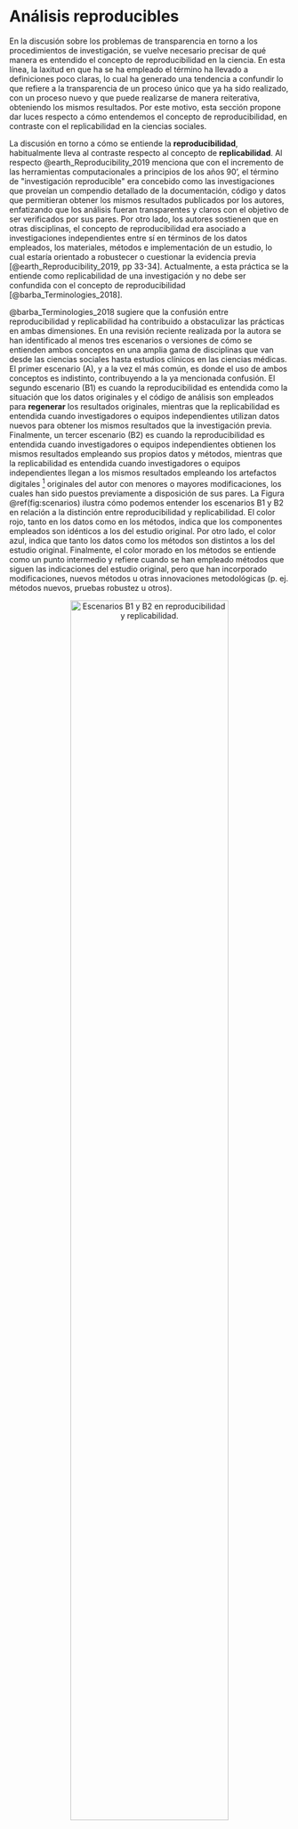 # Análisis reproducibles

En la discusión sobre los problemas de transparencia en torno a los procedimientos de investigación, se vuelve necesario precisar de qué manera es entendido el concepto de reproducibilidad en la ciencia. En esta línea, la laxitud en que ha se ha empleado el término ha llevado a definiciones poco claras, lo cual ha generado una tendencia a confundir lo que refiere a la transparencia de un proceso único que ya ha sido realizado, con un proceso nuevo y que puede realizarse de manera reiterativa, obteniendo los mismos resultados. Por este motivo, esta sección propone dar luces respecto a cómo entendemos el concepto de reproducibilidad, en contraste con el replicabilidad en la ciencias sociales.

La discusión en torno a cómo se entiende la **reproducibilidad**, habitualmente lleva al contraste respecto al concepto de **replicabilidad**. Al respecto  @earth_Reproducibility_2019 menciona que con el incremento de las herramientas computacionales a principios de los años 90’, el término de "investigación reproducible" era concebido como las investigaciones que proveían un compendio detallado de la documentación, código y datos que permitieran obtener los mismos resultados publicados por los autores, enfatizando que los análisis fueran transparentes y claros con el objetivo de ser verificados por sus pares. Por otro lado, los autores sostienen que en otras disciplinas, el concepto de reproducibilidad era asociado a investigaciones independientes entre sí en términos de los datos empleados, los materiales, métodos e implementación de un estudio, lo cual estaría orientado a robustecer o cuestionar la evidencia previa [@earth_Reproducibility_2019, pp 33-34]. Actualmente, a esta práctica se la entiende como replicabilidad de una investigación y no debe ser confundida con el concepto de reproducibilidad [@barba_Terminologies_2018].

@barba_Terminologies_2018 sugiere que la confusión entre reproducibilidad y replicabilidad ha contribuido a obstaculizar las prácticas en ambas dimensiones. En una revisión reciente realizada por la autora se han identificado al menos tres escenarios o versiones de cómo se entienden ambos conceptos en una amplia gama de disciplinas que van desde las ciencias sociales hasta estudios clínicos en las ciencias médicas. El primer escenario (A), y a la vez el más común, es donde el uso de ambos conceptos es indistinto, contribuyendo a la ya mencionada confusión. El segundo escenario (B1) es cuando la reproducibilidad es entendida como la situación que los datos originales y el código de análisis son empleados para **regenerar** los resultados originales, mientras que la replicabilidad es entendida cuando investigadores o equipos independientes utilizan datos nuevos para obtener los mismos resultados que la investigación previa. Finalmente, un tercer escenario (B2) es cuando la reproducibilidad es entendida cuando investigadores o equipos independientes obtienen los mismos resultados empleando sus propios datos y métodos, mientras que la replicabilidad es entendida cuando investigadores o equipos independientes llegan a los mismos resultados empleando los artefactos digitales [^1] originales del autor con menores o mayores modificaciones, los cuales han sido puestos previamente a disposición de sus pares. La Figura \@ref(fig:scenarios) ilustra cómo podemos entender los escenarios B1 y B2 en relación a la distinción entre reproducibilidad y replicabilidad.  El color rojo, tanto en los datos como en los métodos, indica que los componentes empleados son idénticos a los del estudio original. Por otro lado, el color azul, indica que tanto los datos como los métodos son distintos a los del estudio original. Finalmente, el color morado en los métodos se entiende como un punto intermedio y refiere cuando se han empleado métodos que siguen las indicaciones del estudio original, pero que han incorporado modificaciones, nuevos métodos u otras innovaciones metodológicas (p. ej. métodos nuevos, pruebas robustez u otros).


[^1]: @barba_Terminologies_2018 lo define como un compendio que detallar la estrategia de medición, diseño del estudio o código de análisis originales de un autor

<div class="figure" style="text-align: center">
<img src="images/reproducibility.png" alt="Escenarios B1 y B2 en reproducibilidad y replicabilidad." width="75%" />
<p class="caption">(\#fig:scenarios)Escenarios B1 y B2 en reproducibilidad y replicabilidad.</p>
</div>
En las ciencias sociales, el debate en torno a la investigación reproducible y la replicabilidad no ha estado ausente. Como fue reseñado en el capítulo de transparencia, existen casos icónicos en torno a prácticas cuestionables de investigación que han afectado la confianza en la investigación científica, lo cual ha contribuido a incrementar los esfuerzos por una ciencia social abierta y reproducible [@breznau_does_2021; @nosek_Promoting_2015]. En los tres escenarios descritos por @barba_Terminologies_2018, las ciencias sociales han experimentado de manera diversa el ajuste hacia una cultura de mayor apertura y precisión en torno a los problemas de la crisis de reproducibilidad, principalmente a través del estudio sistemático de dicha problemática, dentro de lo cual la psicología ha sido un pionera en proveer evidencia para este debate [e.g. @opensciencecollaboration_Estimating_2015; @gilbert_Comment_2016]. Al respecto @bishop_Rein_2019 sostiene que una de las principales amenazas para el progreso de la ciencia en general ha sido a la falta de reproducibilidad de los resultados (_irreproducibility_),  lo cual ha afectado principalmente la robustez y credibilidad de la evidencia reportada por las investigaciones, problema que también ha sido identificado en las ciencias sociales, principalmente por la falta de precisión en los procedimientos y las barreras de acceso a materiales clave del proceso de análisis [@freese_Replication_2017].

Entonces, retomando la distinción clave entre lo que entendemos por **reproducibilidad** y **replicabilidad**, en su revisión, @barba_Terminologies_2018 sugiere que una manera de entender y distinguir ambos conceptos de manera minimalista puede descansar en el carácter de los _datos_ y los _métodos_.  Al respecto @nosek_Promoting_2015 sostiene que en lo que refiere a estas dos dimensiones, los niveles en que una publicación los incorpora es gradual y puede entenderse como un continuo o espectro [@peng_Reproducible_2011], y por tanto, el nivel en que se cumplen con determinados criterios nos permite definir el carácter de una investigación en términos de su reproducibilidad. Por ejemplo, la Figura N° \@ref(fig:espectro) nos muestra cómo podemos caracterizar una investigación publicada en torno al acceso y vinculación entre código y datos. Por un lado, se observa que en el polo donde únicamente disponemos de la publicación, se entiende como la ausencia de reproducibilidad. Por otro lado, en la medida que incrementa el acceso a los materiales, y se explicita el enlace entre ellos, se puede caracterizar a una publicación como reproducible. [^2]

[^2]: En la figura original, @peng_Reproducible_2011 muestra el polo derecho como el mejor escenario y lo clasifica como *Full replication*, sugiriendo que el mejor estándar para poner a prueba los hallazgos de una investigación científica es la replicación, pero en la ausencia de dicha posibilidad la reproducibilidad de los resultados debiese ser un estándar mínimo

<div class="figure" style="text-align: center">
<img src="images/repro-spectrum.png" alt="Espectro de Reproducibilidad. Traducción propia en base a @peng_Reproducible_2011 " width="75%" />
<p class="caption">(\#fig:espectro)Espectro de Reproducibilidad. Traducción propia en base a @peng_Reproducible_2011 </p>
</div>
Como sugiere @nosek_Promoting_2015, el problema de la ausencia o falta de reproducibilidad debe ser abordado a través de un cambio en las prácticas de investigación, para lo cual se requiere, por un lado, de una disposición por parte de la comunidad científica, es decir a que se le atribuya un _sentido_ positivo a estas prácticas. Sin embargo, @peng_Reproducible_2011 sostiene que una de las principales barreras para promover estas prácticas ha sido la falta de mecanismos que faciliten la distribución de la investigación reproducible, como también la poca claridad respecto de los estándares asociados a ello. Siguiendo esta autocrítica de algunos sectores dentro de la comunidad científica, dentro de los últimos años han surgido iniciativas, por ejemplo, como el Open Science Framework, al alero del [Center for Open Science](https://www.cos.io/), desde donde se busca contribuir con herramientas para el entrenamiento y educación de la comunidad científica en general, como también proveer de una infraestructura tecnológica que facilite la transición cultural hacia una ciencia abierta, transparente y reproducible [@nosek_Promoting_2015]. Por este motivo, proponemos revisar tres iniciativas internacionales que han puesto sus esfuerzos en la promoción de estos principios, con particular atención en la reproducibilidad de la investigación científica, y en particular de las ciencias sociales empíricas cuantitativas. Dentro de estas iniciativas encontraremos esfuerzos orientados a la educación y entrenamiento, herramientas tecnológicas y fortalecimiento de redes de colaboración.

## ¿Qué se ha hecho?

### Berkeley Initiative for Transparency in the Social Sciences

<img src="images/BITSS_logo_horizontal.png" width="75%" style="display: block; margin: auto;" />

#### Objetivos y visión {-}

Esta iniciativa busca promover la credibilidad en la evidencia generada por las ciencias sociales a través de mecanismos de avanzada para la transparencia, reproducibilidad y prácticas éticas en la investigación social empírica. Desde esta premisa, ha desarrollado y puesto a disposición de la comunidad científica una serie de herramientas en colaboración con estudiantes, investigadores, entidades académicas y fundaciones de la sociedad civil al alero de tres principios orientadores.

Generar evidencia en torno a problemas y soluciones a través de los investigadores y la comunidad de BITSS quienes han liderado investigaciones meta-analíticas con atención en las ciencias sociales.
Incrementar el acceso a la enseñanza de la ciencia abierta, a través del fortalecimiento de prácticas para reconocer y conducir investigación social transparente y reproducible a través del entrenamiento de investigadores jóvenes, acceso a materiales, apoyo financiero y la consolidación de una red de colaboración.
Fortalecer el ecosistema científico, estableciendo condiciones para investigadores e instituciones para contribuir a un cambio efectivo y equitativo en las normas que permitan una consolidación de una política interna orientada a la ciencia abierta y al desarrollo de protocolos en esta dirección.

Como se ha señalado, esta iniciativa se orienta bajo estos tres ámbitos o principios. Desde sus inicios, se han desarrollado una serie de componentes que buscan promover y dar soluciones a los problemas de transparencia y reproducibilidad en las ciencias sociales. En particular, nos interesa destacar algunas de las contribuciones en este ámbito que serán presentadas a continuación las cuales se pueden resumir en Evidencia, Educación y Recursos.

#### Contribución {-}

En el ámbito de Evidencia, desde BITSS se ha realizado un esfuerzo por producir y sistematizar evidencia centralizadamente. En este contexto existe la [Research Library](https://www.bitss.org/research-library/), una base de datos de publicaciones científicas que engloba una serie de investigaciones meta-analíticas en el ámbito de las ciencias sociales, contribuyendo con un cuerpo de evidencia sistemática en torno a los problemas y soluciones sobre transparencia y reproducibilidad en las ciencias sociales sin precedentes. En este apartado, tanto los colaboradores como investigadores de BITSS ponen a disposición de la comunidad científica las investigaciones que han sido financiadas a través de las Social Science Meta-Analysis and Research Transparency ([SSMART](https://www.bitss.org/ssmart-grants/)) grants, las cuales constituyen fondos orientados a contribuir a la investigación empírica en torno a la transparencia y reproducibilidad en disciplinas como la economía, ciencia política, psicología y ciencias sociales afines.

Desde la Educación y Entrenamiento podemos identificar la articulación de una serie de _Training activities_ desarrolladas por BITSS. Dentro de los objetivos de estas actividades podemos encontrar dos aspectos que se buscan abordar desde esta dimensión. Por un lado se encuentra el promover una visión crítica de los investigadores en las ciencias sociales, esto considera un entendimiento de los principales problemas asociados a la investigación social de calidad al alero de los principios de la ciencia abierta, dentro de lo cual podemos encontrar los sesgos y prácticas referidas a las presiones por publicar, prácticas cuestionables de investigación, reproducibilidad y privacidad de datos. Por otro lado, se han propuesto promover el manejo de técnicas de investigación para la transparencia y reproducibilidad, principalmente a través de actividades de entrenamiento con un foco en el aprendizaje e implementación de herramientas y métodos. En esta línea destacan dos contribuciones que se fundamentan en estos principios, las cuales serán descritas a continuación.

**Research Transparency and Reproducibility Training**

Una de las contribuciones señaladas es el Research Transparency and Reproducibility Training (RT2), el cual constituye uno de los principales eventos académicos realizados anualmente por BITSS, teniendo por objetivo el poner a disposición de estudiantes e investigadores una mirada general de las herramientas y prácticas actuales para la transparencia y la reproducibilidad en la investigación empírica en ciencias sociales. Los contenidos de RT2 abordan una serie de tópicos de manera transversal que pueden ilustrados en seis puntos:

* **Amenazas** para la credibilidad en la ciencia y la reproducibilidad, junto con su relación con el _ethos_ científico: Conducta y valores en la ciencia.
* **Mejoras** en las especificaciones de los diseños de investigación: pre-registros y plan de pre-analysis en investigación con datos experimentales y observacionales.
* **Ética e investigación abierta**: estándares éticos para la ciencia abierta, manejo de datos y autoría de fuentes de información abiertas (citación).
* **Herramientas y métodos** para la investigación reproducible y colaboración: control de versiones y reportes dinámicos.
* **Sistematización de evidencia**, reproducibilidad e interpretación: métodos para investigación meta-analítica y revisiones sistemáticas, transparencia y reproducibilidad usando datos administrativos; y  replicabilidad en la investigación.
* **Software** para la Ciencia Abierta e innovaciones metodológicas.

**MOOC: Transparent and Open Social Science Research**

Otra de las contribuciones es el Transparent and Open Social Science Research corresponde a un curso gratuito online de cinco semanas el cual aborda los fundamentos conceptuales y las principales herramientas para promover una ciencia social abierta y transparente. La Tabla \@ref(tab:mooc) muestra el contenido de las sesiones, las cuales se basan en un curso de nivel de grado dictado por el director de BITSS Ted Miguel en la Universidad de California Berkeley.

| Semana | Contenido                                                                                                                                     |
|--------|-----------------------------------------------------------------------------------------------------------------------------------------------|
| 1      | [Introducción a la transparencia y reproducibilidad de la investigación](http://bitss.org/week-1/)                                            |
| 2      | [Sesgo de publicación](http://www.bitss.org/week-2-publication-bias/)                                                                         |
| 3      | [Pre-registro, Plan de Pre-Análisis; y Meta-análisis](http://www.bitss.org/week-3-pre-registration-pre-analysis-plans-and-meta-analysis/)     |
| 4      | [Replicación y Datos Abiertos](http://www.bitss.org/week-4-replication-and-open-data/)                                                        |
| 5      | [Visualización de Datos transparente y Viendo hacia adelante](http://www.bitss.org/week-5-transparent-data-visualization-and-looking-forward) |
Table: (\#tab:mooc) Cursos por semana en el MOOC de BITSS

Una de las principales características de este curso introductorio es la sistematización de aspectos claves para la ciencia abierta con un foco particular en las ciencias sociales. Adicionalmente, tiene el objetivo de introducir conceptualmente a los problemas que se han visto presentes en las ciencias y busca dar respuestas prácticas a través de herramientas y métodos concretos para solucionarlo. Finalmente, constituye un esfuerzo breve y preciso, dado que las sesiones semanales poseen una duración promedio de unos treinta minutos y se encuentran dosificadas en videos de corta duración subtitulados.

En el ámbito de los Recursos que provee BITTS, podemos encontrar librería de recursos o simplemente la [_Resource Library_](https://www.bitss.org/resource-library/ ), la cual incluye una multiplicidad de recursos de aprendizaje digitales en torno a la transparencia y reproducibilidad, ordenados según (i) Tópico, (ii) Tipo y (iii) Disciplina de las ciencias sociales. La Figura \@ref(fig:resources) muestra cómo se visualizan los tópicos disponibles en la librería, lo cual puede ser ordenado según tipo y disciplina.


<div class="figure" style="text-align: center">
<img src="images/resource-library.PNG" alt="Librería de Recursos de BITSS" width="75%" />
<p class="caption">(\#fig:resources)Librería de Recursos de BITSS</p>
</div>

### Proyecto TIER (Teaching Integrity in Empirical Research)

<img src="images/tier-logo.jpg" width="75%" style="display: block; margin: auto;" />

#### Objetivos y visión {-}

El proyecto TIER es una iniciativa respaldada por la [Fundación Alfred Sloan](https://sloan.org/) que se propone contribuir a un cambio en las normas y conducta profesionales en torno a la transparencia y reproducibilidad en la investigación empírica en las ciencias sociales.

Uno de los principios orientadores de sus actividades es el proveer formación en herramientas para la documentación oportuna de procedimientos que involucren datos estadísticos a través de rutinas y referencias que garanticen la **reproducibilidad** de estos. La idea subyacente que motiva estas acciones es que los autores puedan concebir la documentación como un componente esencial de la **comunicación** de sus resultados con sus pares, como también el público no especializado, de modo tal que estas medidas contribuyan a incrementar la confianza y credibilidad en la evidencia científica. En esta línea, su declaración de principios sostiene que su objetivo se puede considerar como logrado cuando:

> (...) no proporcionar documentación de replicación para un estudio empírico se considere tan **aberrante** como escribir un artículo teórico que no contenga pruebas de las proposiciones, un artículo experimental que no describa las condiciones de tratamiento o un artículo de revisión de leyes que no cite los estatutos legales o las decisiones judiciales. (traducción propia)

#### Contribución {-}

Es necesario tener presente que uno de los principales campos de acción del proyecto TIER es la **Educación** y **Entrenamiento**, hacia cientistas sociales en formación, tomando en consideración que es en el ciclo formativo inicial donde se deben impulsar la adopción de prácticas integrales para la investigación social empírica. En esta línea, uno de los elementos destacables es la sección de herramientas para la enseñanza titulada “TIER in the Classroom”, sus contenidos referidos a temas de **reproducibilidad** pueden resumir de la siguiente manera:

* [**_Soup-to-Nuts Exercises_**](https://www.projecttier.org/tier-classroom/soup-nuts-exercises/): No existe una traducción en el español, no obstante la expresión “Soup-to-Nuts” refiere a un proceso de “inicio-a-fin”. Como lo dice, esta sección muestra ejercicios orientados a la reproducibilidad de los análisis pasando por (1) los datos, (2) procesamiento, (3) análisis y (4) reporte. La idea fuerza de este ejercicio es introducir a estudiantes a los principios y prácticas fundamentales de la investigación social transparente y reproducible para que los implementen en sus tareas o informes.
* [**Materiales para clases**](https://www.projecttier.org/tier-classroom/course-materials/): Esta sección está fuertemente orientada al análisis estadístico y a los métodos cuantitativos. Se presentan una serie de veinticuatro cursos de pregrado y postgrado que incorporan en su currículum los principios de transparencia y reproducibilidad en la enseñanza de los métodos de manera transversal. Los materiales de cada curso se encuentran disponibles para libre descarga, incorporando ejercicios de análisis estadístico (R, Stata, SPSS), reportes dinámicos (R Markdown, Markstat) y sus respectivos _ syllabus_.

* [**Trabajos estudiantiles**](https://www.projecttier.org/tier-classroom/student-work/#student-papers): En este sección se incorporan una serie de trabajos estudiantiles/papers, los cuales están acompañados de una completa documentación basada en el [Protocolo TIER (ver detalle abajo)](https://www.projecttier.org/tier-protocol/). El objetivo es presentar modelos de trabajos realizados con análisis reproducibles, de modo tal que quien esté interesado en emplear la estructura de un proyecto pueda observar un trabajo real e, idealmente, logre reproducir completamente sus resultados.

Una de las contribuciones más relevantes del proyecto TIER es la elaboración de **estándares** para la **organización**, **publicación** y **comunicación** de proyectos de investigación empírica cuantitativa reproducible. Al respecto, existen dos esfuerzos orientados a este fin:

Por un lado tenemos el [Protocolo TIER](https://www.projecttier.org/tier-protocol/specifications-3-0/#overview-of-the-documentation), el cual constituye una serie de especificaciones respecto a los contenidos de la documentación para la replicación de un estudio, el cual está orientado a ser empleado para la enseñanza de la investigación que incorpore la reproducibilidad de los análisis. En este caso es importante precisar, como ya hemos identificado en un principio, que el concepto de **replicación** se emplea como sinónimo de **reproducibilidad**, entendiendo este último como la conjunción de datos y métodos originales que nos permitan **regenerar** los resultados de un estudio que ha sido publicado. Por lo tanto, cuando en TIER se habla de replicación se refiere a esta idea. La documentación debe incluir una serie de elementos descritos a continuación.

* Datos empleados por el proyecto
* Rutinas de código escrito en el software empleado para la preparación y análisis estadístico. Esto se incluye dado que el objetivo es proveer los datos brutos a procesar, junto con todas las instrucciones que permiten **regenerar** los resultados reportados en el estudio.
* Fuentes de información que contribuyan a comprender detalladamente cada sección del estudio de inicio a fin.

Por otro lado tenemos el [Protocolo DRESS](https://www.projecttier.org/tier-protocol/dress-protocol/) (Documenting Research in the Empirical Social Sciences). Al igual que el Protocolo TIER, se incorporan los mismos estándares para la documentación para una investigación transparente que incorpore la reproducibilidad de los análisis. Sin embargo, este se encuentra adaptado a los propósitos de los **investigadores profesionales**, más que para el uso de los estudiantes durante su formación en investigación.

### UK Reproducibility Network (UKRN)

<img src="images/UKRN-Logo.png" width="75%" style="display: block; margin: auto;" />

#### Objetivos y visión {-}

La UK Reproducibility Network (UKRN) es un consorcio institucional del Reino Unido que tiene por objetivo promover los principios y prácticas de la ciencia abierta con una mirada local, es decir, en las instituciones nacionales y sus investigadores. Para contribuir a este objetivo se realizan esfuerzos en torno a la investigación de los factores que determinan una investigación abierta y robusta, promoviendo el entrenamiento a través de actividades abiertas y diseminando las buenas prácticas para una ciencia abierta. En particular, se proponen a profundizar en los factores que determinan la carencia de **reproducibilidad** y **replicabilidad**, para lo cual se busca:

* Desarrollar aproximaciones que contrarresten esta falta de transparencia.
* Incrementar la confianza y la calidad de la investigación científica.
* Abordar de manera transversal estos problemas en las distintas disciplinas científicas.
* Avanzar hacia un cambio cultural en la ciencia y transformar las prácticas de quienes la desarrollan.

En la UKRN se caracteriza por un trabajo en red, es decir por un importante componente de vinculación entre instituciones de investigación vinculadas a universidades como también a oficinas gubernamentales que desarrollan investigación (ver [External Stakeholders](https://www.ukrn.org/stakeholders/))    . En esta línea, existen diversas iniciativas apoyadas por la UKRN que promueven el entrenamiento, metodologías y recursos tecnológicos para la ciencia abierta. A continuación se presentarán algunas de las contribuciones más relevantes realizadas por la red, como también algunas de las iniciativas externas que han sido respaldadas por la UKRN.

#### Contribución {-}

En el ámbito de la **Educación** y **Entrenamiento**, es posible identificar, por un lado, las contribuciones realizadas directamente por la UKRN, y por otro lado, las iniciativas que son respaldadas por la red y que promueven la formación en torno a los principios y prácticas de la ciencia abierta, particularmente en la etapa temprana de la carrera de investigación.

Respecto a una de las iniciativas elaboradas por los académicos e investigadores involucrados en la UKRN, encontramos unos de los principales recursos virtuales en un breve curso online que aborda una serie de tópicos relevantes para la promoción de la ciencia abierta, dentro de lo cual encontramos el uso de pre-prints, autorías, registered reports, datos abiertos y reproducibilidad. A continuación se puede observar la lista de sesiones que han sido desarrolladas en torno a estos temas.

<iframe width="560" height="315" src="https://www.youtube.com/embed/videoseries?list=PLehgGZrvxReSisRauEJ2DxPAIYVVEr1qC" title="YouTube video player" frameborder="0" allow="accelerometer; autoplay; clipboard-write; encrypted-media; gyroscope; picture-in-picture" allowfullscreen></iframe>
Junto con las sesiones, existe una serie de recursos compartidos a través de un proyecto abierto en el [Open Science Framework](https://osf.io/x8j9q/). Aquí es posible acceder a documentos breves que abordan los tópicos de cada sesión, además de [recursos adicionales](https://osf.io/qw9ck/) sobre uso de software de código abierto y repositorios.

Un ámbito de desarrollo ha sido la disposición de **recursos tecnológicos** que promuevan y faciliten las prácticas en ciencia abierta. Una de las iniciativas impulsadas es el [**Open Research Calendar**](https://openresearchcalendar.org/), el cual consiste en una instrumento colaborativo y abierto que busca brindar a la comunidad de investigadores interesados en temas relacionados a la ciencia abierta un flujo constante de actualizaciones en torno a workshops y conferencias a nivel mundial que abordan tópicos sobre ciencia abierta unificados en un calendario. El carácter **colaborativo** de esta herramienta permite que usuarios previamente registrados y validados puedan contribuir con información que se centraliza en el calendario de eventos, precisando los contenidos y redireccionando a la inscripción y/o enlace para las actividades que se realizan a través de internet. Para facilitar la experiencia de usuario, el calendario se integra con Google Calendar el cual puede sincronizarse con la agenda personal, los cuales se van actualizando automáticamente.

Otra herramienta tecnológica patrocinada por la UKRN es la plataforma [Octopus](https://science-octopus.org/). A la fecha, la plataforma se presenta como una aplicación en desarrollo y abierta a comentarios de los usuarios. En términos generales se propone ser una alternativa para contribuir a la apertura de publicaciones. El detalle se presenta así:

> (...) sustituir a las revistas y los artículos como lugar para establecer la prioridad y registrar su trabajo con todo detalle, Octopus es de uso gratuito y publica todo tipo de trabajos científicos, ya sea una hipótesis, un método, datos, un análisis o una revisión por pares (traducción propia).

La Figura \@ref(fig:octopus) ilustra un ejemplo de cómo se ve un proyecto en Octopus. Vemos que existen siete componentes que buscan representar el flujo de una investigación. Entendiendo que los procesos de investigación no son lineales y tienden a existir iteraciones en entre teoría y métodos, la virtud de la registro y publicación de un proyecto permite que otros puedan conocer y evaluar nuestras hipótesis, plan de análisis, resultados y versiones de un artículo, así como también la vinculación entre cada sección.

<div class="figure" style="text-align: center">
<img src="images/octopus.PNG" alt="Ejemplo de un trabajo registrado en desarrollo en octopus.org" width="75%" />
<p class="caption">(\#fig:octopus)Ejemplo de un trabajo registrado en desarrollo en octopus.org</p>
</div>
Para publicar debemos [logearnos](https://science-octopus.org/publish) con una cuenta de ORCID. Si no tienes una cuenta puedes crear un perfil  [aquí](https://orcid.org/). Luego, se deben seguir tres pasos. El primero es elegir qué tipo de componente se desea publicar (Problema, Hipótesis, Métodos, etc). Segundo, dar detalles sobre el componente y con qué otros proyectos se relaciona. Y finalmente, contribuir con un borrador de escritura que luego será publicado.
